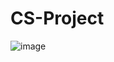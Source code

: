 # CS-Project

![image](https://github.com/user-attachments/assets/3b30347e-3bb9-4440-ba43-ffcc76ce7886)
